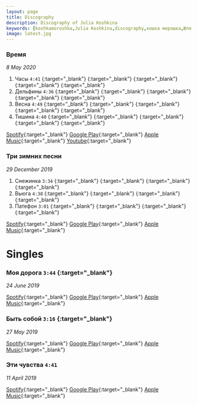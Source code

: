 ```yaml
---
layout: page
title: Discography
description: Discography of Julia Koshkina
keywords: [koshkamoroshka,Julia Koshkina,discography,кошка морошка,Юля Кошкина,дискография]
image: latest.jpg
---
```


### Время
_8 May 2020_

1. Часы `4:41` 
[](https://open.spotify.com/track/3nQYNkkM8ERJ2VNTX3Hxcw){:target="_blank"} 
[](https://play.google.com/music/preview/Te52zwkvxc2yr5roqbbrs5vxbtu){:target="_blank"} 
[](https://music.apple.com/ru/album/%D1%87%D0%B0%D1%81%D1%8B/1516294631?i=1516294634){:target="_blank"} 
[](https://www.youtube.com/watch?v=U-rcTUegrv8){:target="_blank"} 
[](https://github.com/kshkn/lyrics/blob/master/%D1%87%D0%B0%D1%81%D1%8B.md){:target="_blank"}  
2. Дельфины `4:36` 
[](https://open.spotify.com/track/1MXV5Rkl5VwlgjQOulmLhY){:target="_blank"} 
[](https://play.google.com/music/m/Tg7pr6dzoynqg5k24igah5wyf2q){:target="_blank"} 
[](https://music.apple.com/ru/album/%D0%B4%D0%B5%D0%BB%D1%8C%D1%84%D0%B8%D0%BD%D1%8B/1516294631?i=1516294635){:target="_blank"} 
[](https://www.youtube.com/watch?v=2ms3Ec8Riks){:target="_blank"} 
[](https://github.com/kshkn/lyrics/blob/master/%D0%B4%D0%B5%D0%BB%D1%8C%D1%84%D0%B8%D0%BD%D1%8B.md){:target="_blank"}  
3. Весна `4:49` 
[](https://open.spotify.com/track/4ZNnFhL9osZM77mSP1W8kR){:target="_blank"} 
[](https://play.google.com/music/m/Tyrh7ubvzgvyx6uazymlizqvu5i){:target="_blank"} 
[](https://music.apple.com/ru/album/%D0%B2%D0%B5%D1%81%D0%BD%D0%B0/1516294631?i=1516294636){:target="_blank"} 
[](https://www.youtube.com/watch?v=E7pykoTJn50){:target="_blank"} 
[](https://github.com/kshkn/lyrics/blob/master/%D0%B2%D0%B5%D1%81%D0%BD%D0%B0.md){:target="_blank"}  
4. Тишина `4:40` 
[](https://open.spotify.com/track/7zrIyOjBrdc5LTS1s2qaT6?si=4rnZHqKTQXes745oZcc5iw){:target="_blank"} 
[](https://play.google.com/music/m/Tzzwcxz45kdafbofojtxbbyl5ki){:target="_blank"} 
[](https://music.apple.com/ru/album/%D1%82%D0%B8%D1%88%D0%B8%D0%BD%D0%B0/1516294631?i=1516294637){:target="_blank"} 
[](https://www.youtube.com/watch?v=jllAATi44ak){:target="_blank"} 
[](https://github.com/kshkn/lyrics/blob/master/%D1%82%D0%B8%D1%88%D0%B8%D0%BD%D0%B0.md){:target="_blank"}  

[Spotify](https://open.spotify.com/album/2Qx06CwfQNjZp9wpuPDgk2){:target="_blank"} 
[Google Play](https://play.google.com/store/music/album/%D0%AE%D0%BB%D1%8F_%D0%9A%D0%BE%D1%88%D0%BA%D0%B8%D0%BD%D0%B0_%D0%92%D1%80%D0%B5%D0%BC%D1%8F?id=Bw5p7c7yfykhfpz5j5kttwhzzvq){:target="_blank"} 
[Apple Music](https://music.apple.com/ru/album/%D0%B2%D1%80%D0%B5%D0%BC%D1%8F-ep/1516294631){:target="_blank"} 
[Youtube](https://www.youtube.com/playlist?list=OLAK5uy_kcRMaU2LCwbNHpaukXWHii4PVHO6NHk3Q){:target="_blank"} 

### Три зимних песни
_29 December 2019_

1. Снежинка `3:34` 
[](https://open.spotify.com/track/0SoOwTBtJfdXv6Z5dw13Fp){:target="_blank"} 
[](https://play.google.com/music/m/Txbqsv2pgfu5zqoodskv25ntyju){:target="_blank"} 
[](https://music.apple.com/ru/album/%D1%81%D0%BD%D0%B5%D0%B6%D0%B8%D0%BD%D0%BA%D0%B0/1495316563?i=1495316567){:target="_blank"} 
[](https://github.com/kshkn/lyrics/blob/master/%D1%81%D0%BD%D0%B5%D0%B6%D0%B8%D0%BD%D0%BA%D0%B0.md){:target="_blank"}  
2. Вьюга `4:38` 
[](https://open.spotify.com/track/5zb6qenEnXDHJGFkQPltSX){:target="_blank"} 
[](https://play.google.com/music/m/Tzccbvoml3teobqyh7oxthqt4wy){:target="_blank"} 
[](https://music.apple.com/ru/album/%D0%B2%D1%8C%D1%8E%D0%B3%D0%B0/1495316563?i=1495316570){:target="_blank"} 
[](https://github.com/kshkn/lyrics/blob/master/%D0%B2%D1%8C%D1%8E%D0%B3%D0%B0.md){:target="_blank"}  
3. Патефон `3:01` 
[](https://open.spotify.com/track/1vKy67oi6FqjXqunGo8aVY){:target="_blank"} 
[](https://play.google.com/music/m/Tfmnmzltvzrgir53hg4gtcskp6u){:target="_blank"} 
[](https://music.apple.com/ru/album/%D0%BF%D0%B0%D1%82%D0%B5%D1%84%D0%BE%D0%BD/1495316563?i=1495316571){:target="_blank"} 
[](https://github.com/kshkn/lyrics/blob/master/%D0%BF%D0%B0%D1%82%D0%B5%D1%84%D0%BE%D0%BD.md){:target="_blank"}  

[Spotify](https://open.spotify.com/album/2nqOrWEXmZfav4Z5OMZjpw){:target="_blank"} 
[Google Play](https://play.google.com/store/music/album/%D0%AE%D0%BB%D1%8F_%D0%9A%D0%BE%D1%88%D0%BA%D0%B8%D0%BD%D0%B0_%D0%A2%D1%80%D0%B8_%D0%B7%D0%B8%D0%BC%D0%BD%D0%B8%D1%85_%D0%BF%D0%B5%D1%81%D0%BD%D0%B8?id=Bsu6tvpi4v4umxkubugnrcplmqi){:target="_blank"} 
[Apple Music](https://music.apple.com/ru/album/%D1%82%D1%80%D0%B8-%D0%B7%D0%B8%D0%BC%D0%BD%D0%B8%D1%85-%D0%BF%D0%B5%D1%81%D0%BD%D0%B8-single/1495316563){:target="_blank"} 

# Singles

### Моя дорога `3:44` [](https://github.com/kshkn/lyrics/blob/master/%D0%BC%D0%BE%D1%8F%20%D0%B4%D0%BE%D1%80%D0%BE%D0%B3%D0%B0.md){:target="_blank"} 
_24 June 2019_

[Spotify](https://open.spotify.com/track/3eVHoJbDDgfTfCkO7uMfFH){:target="_blank"} 
[Google Play](https://play.google.com/store/music/album/Soulway_%D0%9C%D0%BE%D1%8F_%D0%94%D0%BE%D1%80%D0%BE%D0%B3%D0%B0_feat_%D0%AE%D0%BB%D1%8F_%D0%9A%D0%BE%D1%88%D0%BA%D0%B8%D0%BD%D0%B0?id=Bclz62bua2nejn4j5kmebhzfi5a){:target="_blank"} 
[Apple Music](https://music.apple.com/ru/album/%D0%BC%D0%BE%D1%8F-%D0%B4%D0%BE%D1%80%D0%BE%D0%B3%D0%B0-feat-%D1%8E%D0%BB%D1%8F-%D0%BA%D0%BE%D1%88%D0%BA%D0%B8%D0%BD%D0%B0-single/1469140828){:target="_blank"} 

### Быть собой `3:16` [](https://github.com/kshkn/lyrics/blob/master/%D0%B1%D1%8B%D1%82%D1%8C%20%D1%81%D0%BE%D0%B1%D0%BE%D0%B9.md){:target="_blank"} 
_27 May 2019_

[Spotify](https://open.spotify.com/track/08fLn8hDsikTgf4H5U80VG){:target="_blank"} 
[Google Play](https://play.google.com/store/music/album/Soulway_%D0%91%D1%8B%D1%82%D1%8C_%D0%A1%D0%BE%D0%B1%D0%BE%D0%B9_feat_%D0%AE%D0%BB%D1%8F_%D0%9A%D0%BE%D1%88%D0%BA%D0%B8%D0%BD%D0%B0?id=Bq5ez2qaqqlrbfwpovnr62iewbi){:target="_blank"} 
[Apple Music](https://music.apple.com/ru/album/%D0%B1%D1%8B%D1%82%D1%8C-%D1%81%D0%BE%D0%B1%D0%BE%D0%B9-feat-%D1%8E%D0%BB%D1%8F-%D0%BA%D0%BE%D1%88%D0%BA%D0%B8%D0%BD%D0%B0-single/1465419085){:target="_blank"} 

### Эти чувства `4:41`
_11 April 2019_

[Spotify](https://open.spotify.com/track/0bQd81AoHz0EVwHxJy0FXN){:target="_blank"} 
[Google Play](https://play.google.com/store/music/album/Soulway_%D0%AD%D1%82%D0%B8_%D0%A7%D1%83%D0%B2%D1%81%D1%82%D0%B2%D0%B0_feat_%D0%AE%D0%BB%D1%8F_%D0%9A%D0%BE%D1%88%D0%BA%D0%B8%D0%BD%D0%B0?id=By5vvbhjsq6vgzksrqg7d6bdnzy){:target="_blank"} 
[Apple Music](https://music.apple.com/ru/album/%D1%8D%D1%82%D0%B8-%D1%87%D1%83%D0%B2%D1%81%D1%82%D0%B2%D0%B0-feat-%D1%8E%D0%BB%D1%8F-%D0%BA%D0%BE%D1%88%D0%BA%D0%B8%D0%BD%D0%B0-single/id1469142426){:target="_blank"} 


